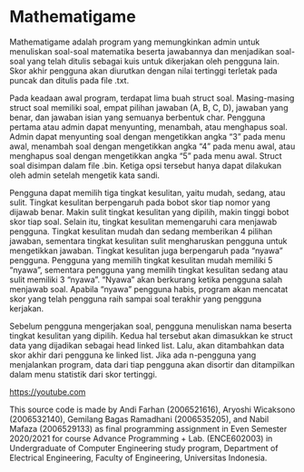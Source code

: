 # Mathematigame

Mathematigame adalah program yang memungkinkan admin untuk menuliskan soal-soal matematika beserta jawabannya dan menjadikan soal-soal yang telah ditulis sebagai kuis untuk dikerjakan oleh pengguna lain. Skor akhir pengguna akan diurutkan dengan nilai tertinggi terletak pada puncak dan ditulis pada file .txt.

Pada keadaan awal program, terdapat lima buah struct soal. Masing-masing struct soal memiliki soal, empat pilihan jawaban (A, B, C, D), jawaban yang benar, dan jawaban isian yang semuanya berbentuk char. Pengguna pertama atau admin dapat menyunting, menambah, atau menghapus soal. Admin dapat menyunting soal dengan mengetikkan angka “3” pada menu awal, menambah soal dengan mengetikkan angka “4” pada menu awal, atau menghapus soal dengan mengetikkan angka “5” pada menu awal. Struct soal disimpan dalam file .bin. Ketiga opsi tersebut hanya dapat dilakukan oleh admin setelah mengetik kata sandi.

Pengguna dapat memilih tiga tingkat kesulitan, yaitu mudah, sedang, atau sulit. Tingkat kesulitan berpengaruh pada bobot skor tiap nomor yang dijawab benar. Makin sulit tingkat kesulitan yang dipilih, makin tinggi bobot skor tiap soal. Selain itu, tingkat kesulitan memengaruhi cara menjawab pengguna. Tingkat kesulitan mudah dan sedang memberikan 4 pilihan jawaban, sementara tingkat kesulitan sulit mengharuskan pengguna untuk mengetikkan jawaban.  Tingkat kesulitan juga berpengaruh pada “nyawa” pengguna. Pengguna yang memilih tingkat kesulitan mudah memiliki 5 “nyawa”, sementara pengguna yang memilih tingkat kesulitan sedang atau sulit memiliki 3 “nyawa”. “Nyawa” akan berkurang ketika pengguna salah menjawab soal. Apabila “nyawa” pengguna habis, program akan mencatat skor yang telah pengguna raih sampai soal terakhir yang pengguna kerjakan.

Sebelum pengguna mengerjakan soal, pengguna menuliskan nama beserta tingkat kesulitan yang dipilih. Kedua hal tersebut akan dimasukkan ke struct data yang dijadikan sebagai head linked list. Lalu, akan ditambahkan data skor akhir dari pengguna ke linked list. Jika ada n-pengguna yang menjalankan program, data dari tiap pengguna akan disortir dan ditampilkan dalam menu statistik dari skor tertinggi.

https://youtube.com

This source code is made by Andi Farhan (2006521616), Aryoshi Wicaksono (2006532140), Gemilang Bagas Ramadhani (2006535205), and Nabil Mafaza (2006529133) as final programming assignment in Even Semester 2020/2021 for course Advance Programming + Lab. (ENCE602003) in Undergraduate of Computer Engineering study program, Department of Electrical Engineering, Faculty of Engineering, Universitas Indonesia.
